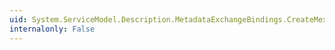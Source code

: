 ```yaml
---
uid: System.ServiceModel.Description.MetadataExchangeBindings.CreateMexTcpBinding
internalonly: False
---
```

